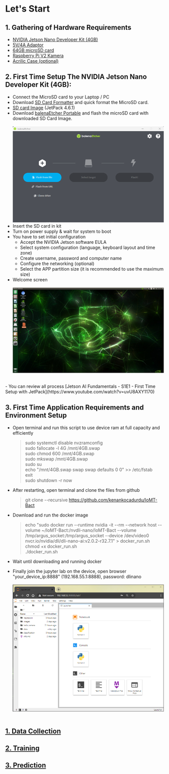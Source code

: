 # Let's Start

## 1. Gathering of Hardware Requirements

- [NVIDIA Jetson Nano Developer Kit (4GB)](https://openzeka.com/urun/nvidia-jetson-nano-developer-kit/)
- [5V/4A Adaptor](https://openzeka.com/urun/nvidia-jetson-nano-developer-kit/) 
- [64GB microSD card](https://openzeka.com/urun/nvidia-jetson-nano-developer-kit/) 
- [Raspberry Pi V2 Kamera](https://openzeka.com/urun/nvidia-jetson-nano-developer-kit/)
- [Acrilic Case (optional) ](https://openzeka.com/urun/nvidia-jetson-nano-developer-kit/)


## 2. First Time Setup The NVIDIA Jetson Nano Developer Kit (4GB):
- Connect the MicroSD card to your Laptop / PC
- Download [SD Card Formatter](https://www.sdcard.org/downloads/formatter/sd-memory-card-formatter-for-windows-download/) and quick format the MicroSD card.
- [SD card Image](https://developer.nvidia.com/embedded/l4t/r32_release_v7.1/jp_4.6.1_b110_sd_card/jeston_nano/jetson-nano-jp461-sd-card-image.zip) (JetPack 4.6.1)
- Download [balenaEtcher Portable](https://etcher.balena.io/#download-etcher) and flash the microSD card with downloaded SD Card Image.
</br></br>
![image](images/balena.png)</br>
- Insert the SD card in kit
- Turn on power supply & wait for system to boot
- You have to set initial configuration
  - Accept the NVIDIA Jetson software EULA
  - Select system configuration (language, keyboard layout and time zone)
  - Create username, password and computer name
  - Configure the networking (optional)
  - Select the APP partition size (it is recommended to use the maximum size)
- Welcome screen
</br></br>
![image](images/first_desktop.jpg)</br>
</br>
- You can review all process [Jetson AI Fundamentals - S1E1 - First Time Setup with JetPack](https://www.youtube.com/watch?v=uvU8AXY1170)   

## 3. First Time Application Requirements and Environment Setup
- Open terminal and run this script to use device ram at full capacity and efficiently
  >sudo systemctl disable nvzramconfig</br>
  >sudo fallocate -l 4G /mnt/4GB.swap</br>
  >sudo chmod 600 /mnt/4GB.swap</br>
  >sudo mkswap /mnt/4GB.swap</br>
  >sudo su</br>
  >echo "/mnt/4GB.swap swap swap defaults 0 0" >> /etc/fstab</br>
  >exit</br>
  >sudo shutdown -r now</br>

- After restarting, open terminal and clone the files from github
  > git clone --recursive https://github.com/kenankocadurdu/IoMT-Bact

- Download and run the docker image
  >echo "sudo docker run --runtime nvidia -it --rm --network host --volume ~/IoMT-Bact:/nvdli-nano/IoMT-Bact --volume /tmp/argus_socket:/tmp/argus_socket --device /dev/video0  nvcr.io/nvidia/dli/dli-nano-ai:v2.0.2-r32.7.1" > docker_run.sh</br>
  >chmod +x docker_run.sh</br>
  >./docker_run.sh</br>

- Wait until downloading and running docker
- Finally join the jupyter lab on the device, open browser "your_device_ip:8888" (192.168.55.1:8888), password: dlinano
</br></br>
![image](images/jupyter.png)</br></br>

## [1. Data Collection](1.data_collection.ipynb)
## [2. Training](2.training.ipynb)
## [3. Prediction](3.prediction.ipynb)